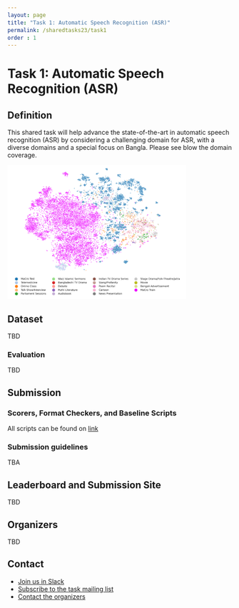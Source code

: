 ```yaml
---
layout: page
title: "Task 1: Automatic Speech Recognition (ASR)"
permalink: /sharedtasks23/task1
order : 1
---
```

# Task 1: Automatic Speech Recognition (ASR)

## Definition
This shared task will help advance the state-of-the-art in automatic speech recognition (ASR) by considering a challenging domain for ASR, with a diverse domains and a special focus on Bangla. Please see blow the domain coverage.


<!-- ![](/images/task1_about.png) -->

<img src="/images/task1_about.png" alt="image" style="height: 300px; width:400px;"/>


<!-- The field of speech analysis has undergone widespread development with the rise in popularity of virtual platforms for communication and learning. Apart from major contributions in technology accessibility Ammari et al. 2019, Text-to-Speech (TTS) and Automatic Speech Recognition (ASR) have ubiquitous applications across the spectrum, e.g., Automatic Speech Assessment for language education [^1^], and language disorder assessment and therapy [^2^]. In all such applications, the diversity of training datasets play a crucial role. For instance, if a speech recognition system is trained on only one English accent, the trained model would be susceptible to failure and be less robust for other dialects and variants of English. This is termed the Out-of-Distribution (OOD) effect, and is an active area of study in Computer Vision with a number of standard benchmarking datasets and competitions [^3^]. Contrarily, datasets for OOD benchmarking are not widespread in ASR, with researchers mostly relying on multiple datasets and assuming they are OOD [^4^]. -->

<!-- **Graphical Description:** Paper fig 1
**Data Description:** Paper Table 1
**Evaluation and Task Description:** WER
**Important Dates:**
**Communication Person E-mail:**
**Communication Channel:** Slack Common Workspace -->

## Dataset

TBD

### Evaluation

TBD

## Submission

### Scorers, Format Checkers, and Baseline Scripts
All scripts can be found on [link]()

### Submission guidelines
TBA

## Leaderboard and Submission Site

TBD

## Organizers

TBD

## Contact

* [Join us in Slack](https://join.slack.com/t/blpworkshop/shared_invite/zt-1ryu9eyac-7fevK9A4_Bt~qN_eCK349g)
* [Subscribe to the task mailing list](blp-workshop@googlegroups.com)
* [Contact the organizers](https://join.slack.com/t/blpworkshop/shared_invite/zt-1ryu9eyac-7fevK9A4_Bt~qN_eCK349g)

<!-- ### Anti-Harassment Policy

EMNLP adheres to the ACL Anti-Harassment Policy. Any participant who experiences harassment or hostile behaviour may contact any current member of the ACL Professional Conduct Committee. Please be assured that if you approach us, your concerns will be kept in strict confidence, and we will consult with you on any actions taken. -->

